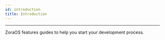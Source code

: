 ```yaml
---
id: introduction
title: Introduction
---
```


---

ZoraOS features guides to help you start your development process.